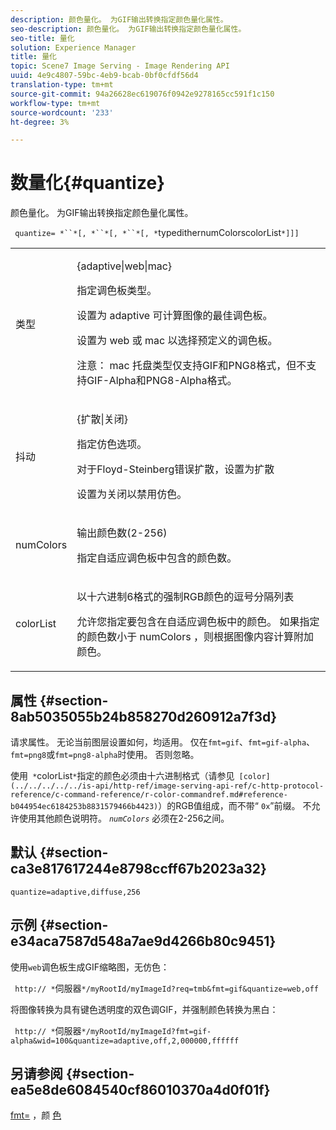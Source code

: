 ```yaml
---
description: 颜色量化。 为GIF输出转换指定颜色量化属性。
seo-description: 颜色量化。 为GIF输出转换指定颜色量化属性。
seo-title: 量化
solution: Experience Manager
title: 量化
topic: Scene7 Image Serving - Image Rendering API
uuid: 4e9c4807-59bc-4eb9-bcab-0bf0cfdf56d4
translation-type: tm+mt
source-git-commit: 94a26628ec619076f0942e9278165cc591f1c150
workflow-type: tm+mt
source-wordcount: '233'
ht-degree: 3%

---
```



# 数量化{#quantize}

颜色量化。 为GIF输出转换指定颜色量化属性。

` quantize= *``*[, *``*[, *``*[, *`typedithernumColorscolorList`*]]]`

<table id="table_A669A9058C8043A5BAE80B03A13B015B"> 
 <tbody> 
  <tr> 
   <td colname="col1"> <p> <span class="codeph"> <span class="varname"> 类型  </span> </span> </p> </td> 
   <td colname="col2"> <p> <span class="codeph"> {adaptive|web|mac}  </span> </p> <p>指定调色板类型。 </p> <p>设置为<span class="codeph"> adaptive </span>可计算图像的最佳调色板。 </p> <p>设置为<span class="codeph"> web </span>或<span class="codeph"> mac </span>以选择预定义的调色板。 </p> <p> <p>注意： <span class="codeph"> mac </span>托盘类型仅支持GIF和PNG8格式，但不支持GIF-Alpha和PNG8-Alpha格式。 </p> </p> </td> 
  </tr> 
  <tr> 
   <td colname="col1"> <p> <span class="codeph"> <span class="varname"> 抖动  </span> </span> </p> </td> 
   <td colname="col2"> <p> <span class="codeph"> {扩散|关闭}  </span> </p> <p>指定仿色选项。 </p> <p>对于Floyd-Steinberg错误扩散，设置为<span class="codeph">扩散</span> </p> <p>设置为<span class="codeph">关闭</span>以禁用仿色。 </p> </td> 
  </tr> 
  <tr> 
   <td colname="col1"> <p> <span class="codeph"> <span class="varname"> numColors  </span> </span> </p> </td> 
   <td colname="col2"> <p>输出颜色数(2-256) </p> <p>指定<span class="codeph">自适应</span>调色板中包含的颜色数。 </p> </td> 
  </tr> 
  <tr> 
   <td colname="col1"> <p> <span class="codeph"> <span class="varname"> colorList  </span> </span> </p> </td> 
   <td colname="col2"> <p>以十六进制6格式的强制RGB颜色的逗号分隔列表 </p> <p>允许您指定要包含在<span class="codeph">自适应</span>调色板中的颜色。 如果指定的颜色数小于<span class="codeph"> <span class="varname"> numColors </span> </span>，则根据图像内容计算附加颜色。 </p> </td> 
  </tr> 
 </tbody> 
</table>

## 属性 {#section-8ab5035055b24b858270d260912a7f3d}

请求属性。 无论当前图层设置如何，均适用。 仅在`fmt=gif`、`fmt=gif-alpha`、`fmt=png8`或`fmt=png8-alpha`时使用。 否则忽略。

使用` *`colorList`*`指定的颜色必须由十六进制格式（请参见` [color](../../../../../is-api/http-ref/image-serving-api-ref/c-http-protocol-reference/c-command-reference/r-color-commandref.md#reference-b044954ec6184253b8831579466b4423)`）的RGB值组成，而不带“ `0x`”前缀。 不允许使用其他颜色说明符。 *`numColors`* 必须在2-256之间。

## 默认 {#section-ca3e817617244e8798ccff67b2023a32}

`quantize=adaptive,diffuse,256`

## 示例 {#section-e34aca7587d548a7ae9d4266b80c9451}

使用`web`调色板生成GIF缩略图，无仿色：

` http:// *`伺服器`*/myRootId/myImageId?req=tmb&fmt=gif&quantize=web,off`

将图像转换为具有键色透明度的双色调GIF，并强制颜色转换为黑白：

` http:// *`伺服器`*/myRootId/myImageId?fmt=gif-alpha&wid=100&quantize=adaptive,off,2,000000,ffffff`

## 另请参阅 {#section-ea5e8de6084540cf86010370a4d0f01f}

[fmt=](../../../../../is-api/http-ref/image-serving-api-ref/c-http-protocol-reference/c-command-reference/r-is-http-fmt.md#reference-cdf10043423b45ba9fe15157fb3ae37a) ，颜 [色](/help/aem-is-ir-api/is-api/http-ref/image-serving-api-ref/c-http-protocol-reference/c-data-types/r-is-http-color.md)
